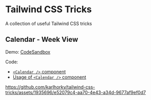 # Tailwind CSS Tricks

A collection of useful Tailwind CSS tricks

## Calendar - Week View

Demo: [CodeSandbox](https://codesandbox.io/p/sandbox/github/karlhorky/tailwind-css-tricks/tree/main/demos/next-js-calendar-week-view)

Code:

- [`<Calendar />` component](./demos/next-js-calendar-week-view/app/Calendar.tsx)
- [Usage of `<Calendar />` component](./demos/next-js-calendar-week-view/app/page.tsx)

https://github.com/karlhorky/tailwind-css-tricks/assets/1935696/e52079c4-aa70-4e43-a34d-9677af9ef0d7
